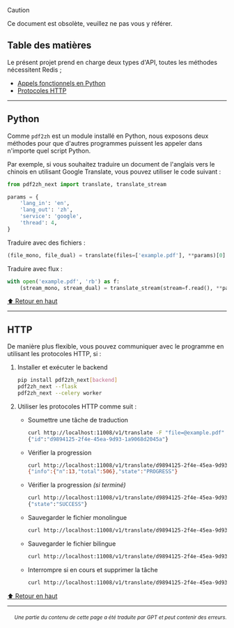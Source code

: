 > [!CAUTION]
>
> Ce document est obsolète, veuillez ne pas vous y référer.

<h2 id="toc">Table des matières</h2>
Le présent projet prend en charge deux types d'API, toutes les méthodes nécessitent Redis ;

- [Appels fonctionnels en Python](#api-python)
- [Protocoles HTTP](#api-http)

---

<h2 id="api-python">Python</h2>

Comme `pdf2zh` est un module installé en Python, nous exposons deux méthodes pour que d'autres programmes puissent les appeler dans n'importe quel script Python.

Par exemple, si vous souhaitez traduire un document de l'anglais vers le chinois en utilisant Google Translate, vous pouvez utiliser le code suivant :

```python
from pdf2zh_next import translate, translate_stream

params = {
    'lang_in': 'en',
    'lang_out': 'zh',
    'service': 'google',
    'thread': 4,
}
```
Traduire avec des fichiers :
```python
(file_mono, file_dual) = translate(files=['example.pdf'], **params)[0]
```
Traduire avec flux :
```python
with open('example.pdf', 'rb') as f:
    (stream_mono, stream_dual) = translate_stream(stream=f.read(), **params)
```

[⬆️ Retour en haut](#toc)

---

<h2 id="api-http">HTTP</h2>

De manière plus flexible, vous pouvez communiquer avec le programme en utilisant les protocoles HTTP, si :

1. Installer et exécuter le backend

   ```bash
   pip install pdf2zh_next[backend]
   pdf2zh_next --flask
   pdf2zh_next --celery worker
   ```

2. Utiliser les protocoles HTTP comme suit :

   - Soumettre une tâche de traduction

     ```bash
     curl http://localhost:11008/v1/translate -F "file=@example.pdf" -F "data={\"lang_in\":\"en\",\"lang_out\":\"zh\",\"service\":\"google\",\"thread\":4}"
     {"id":"d9894125-2f4e-45ea-9d93-1a9068d2045a"}
     ```

   - Vérifier la progression

     ```bash
     curl http://localhost:11008/v1/translate/d9894125-2f4e-45ea-9d93-1a9068d2045a
     {"info":{"n":13,"total":506},"state":"PROGRESS"}
     ```

   - Vérifier la progression _(si terminé)_

     ```bash
     curl http://localhost:11008/v1/translate/d9894125-2f4e-45ea-9d93-1a9068d2045a
     {"state":"SUCCESS"}
     ```

   - Sauvegarder le fichier monolingue

     ```bash
     curl http://localhost:11008/v1/translate/d9894125-2f4e-45ea-9d93-1a9068d2045a/mono --output example-mono.pdf
     ```

   - Sauvegarder le fichier bilingue

     ```bash
     curl http://localhost:11008/v1/translate/d9894125-2f4e-45ea-9d93-1a9068d2045a/dual --output example-dual.pdf
     ```

   - Interrompre si en cours et supprimer la tâche
     ```bash
     curl http://localhost:11008/v1/translate/d9894125-2f4e-45ea-9d93-1a9068d2045a -X DELETE
     ```

[⬆️ Retour en haut](#toc)

---

<div align="right"> 
<h6><small>Une partie du contenu de cette page a été traduite par GPT et peut contenir des erreurs.</small></h6>